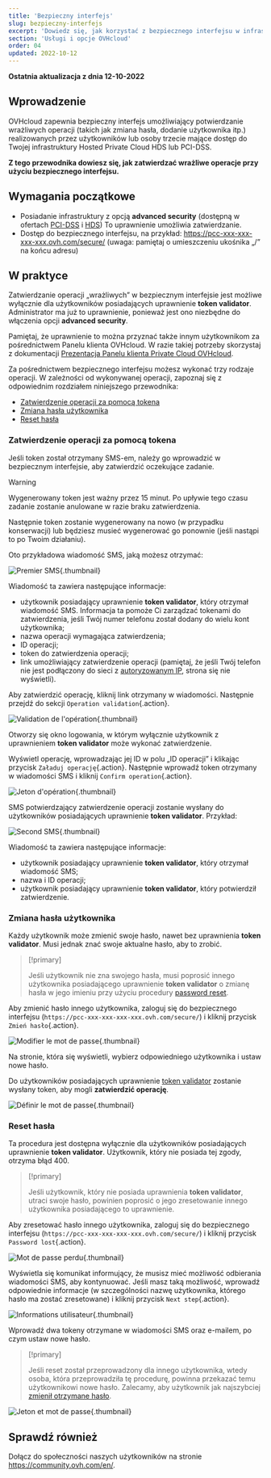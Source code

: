 ```yaml
---
title: 'Bezpieczny interfejs'
slug: bezpieczny-interfejs
excerpt: 'Dowiedz się, jak korzystać z bezpiecznego interfejsu w infrastrukturach HDS lub PCI-DSS'
section: 'Usługi i opcje OVHcloud'
order: 04
updated: 2022-10-12
---
```


**Ostatnia aktualizacja z dnia 12-10-2022**

## Wprowadzenie

OVHcloud zapewnia bezpieczny interfejs umożliwiający potwierdzanie wrażliwych operacji (takich jak zmiana hasła, dodanie użytkownika itp.) realizowanych przez użytkowników lub osoby trzecie mające dostęp do Twojej infrastruktury Hosted Private Cloud HDS lub PCI-DSS.

**Z tego przewodnika dowiesz się, jak zatwierdzać wrażliwe operacje przy użyciu bezpiecznego interfejsu.**

## Wymagania początkowe

- Posiadanie infrastruktury z opcją **advanced security** (dostępną w ofertach [PCI-DSS](https://www.ovhcloud.com/pl/enterprise/products/hosted-private-cloud/safety-compliance/sddc/) i [HDS](https://www.ovhcloud.com/pl/enterprise/products/hosted-private-cloud/safety-compliance/hds/)) To uprawnienie umożliwia zatwierdzanie.
- Dostęp do bezpiecznego interfejsu, na przykład: https://pcc-xxx-xxx-xxx-xxx.ovh.com/secure/ (uwaga: pamiętaj o umieszczeniu ukośnika „/” na końcu adresu)

## W praktyce

Zatwierdzanie operacji „wrażliwych” w bezpiecznym interfejsie jest możliwe wyłącznie dla użytkowników posiadających uprawnienie **token validator**. Administrator ma już to uprawnienie, ponieważ jest ono niezbędne do włączenia opcji **advanced security**. 

Pamiętaj, że uprawnienie to można przyznać także innym użytkownikom za pośrednictwem Panelu klienta OVHcloud. W razie takiej potrzeby skorzystaj z dokumentacji [Prezentacja Panelu klienta Private Cloud OVHcloud](../manager-ovh-private-cloud/).

Za pośrednictwem bezpiecznego interfejsu możesz wykonać trzy rodzaje operacji. W zależności od wykonywanej operacji, zapoznaj się z odpowiednim rozdziałem niniejszego przewodnika:

- [Zatwierdzenie operacji za pomocą tokena](./#zatwierdzenie-operacji-za-pomoca-tokena)
- [Zmiana hasła użytkownika](./#zmiana-hasla-uzytkownika)
- [Reset hasła](./#reset-hasla)

### Zatwierdzenie operacji za pomocą tokena

Jeśli token został otrzymany SMS-em, należy go wprowadzić w bezpiecznym interfejsie, aby zatwierdzić oczekujące zadanie.

> [!warning]
>
> Wygenerowany token jest ważny przez 15 minut. Po upływie tego czasu zadanie zostanie anulowane w razie braku zatwierdzenia.
>
> Następnie token zostanie wygenerowany na nowo (w przypadku konserwacji) lub będziesz musieć wygenerować go ponownie (jeśli nastąpi to po Twoim działaniu).
>

Oto przykładowa wiadomość SMS, jaką możesz otrzymać:

![Premier SMS](images/SMS1.png){.thumbnail}

Wiadomość ta zawiera następujące informacje:

- użytkownik posiadający uprawnienie **token validator**, który otrzymał wiadomość SMS. Informacja ta pomoże Ci zarządzać tokenami do zatwierdzenia, jeśli Twój numer telefonu został dodany do wielu kont użytkownika;
- nazwa operacji wymagająca zatwierdzenia;
- ID operacji;
- token do zatwierdzenia operacji;
- link umożliwiający zatwierdzenie operacji (pamiętaj, że jeśli Twój telefon nie jest podłączony do sieci z [autoryzowanym IP](../manager-ovh-private-cloud/#bezpieczenstwo), strona się nie wyświetli).

Aby zatwierdzić operację, kliknij link otrzymany w wiadomości. Następnie przejdź do sekcji `Operation validation`{.action}.

![Validation de l'opération](images/operationValidation.png){.thumbnail}

Otworzy się okno logowania, w którym wyłącznie użytkownik z uprawnieniem **token validator** może wykonać zatwierdzenie.

Wyświetl operację, wprowadzając jej ID w polu „ID operacji” i klikając przycisk `Załaduj operację`{.action}. Następnie wprowadź token otrzymany w wiadomości SMS i kliknij `Confirm operation`{.action}.

![Jeton d'opération](images/operationIdAndToken.png){.thumbnail}

SMS potwierdzający zatwierdzenie operacji zostanie wysłany do użytkowników posiadających uprawnienie **token validator**. Przykład:

![Second SMS](images/SMS2.png){.thumbnail}

Wiadomość ta zawiera następujące informacje:

- użytkownik posiadający uprawnienie **token validator**, który otrzymał wiadomość SMS;
- nazwa i ID operacji;
- użytkownik posiadający uprawnienie **token validator**, który potwierdził zatwierdzenie.

### Zmiana hasła użytkownika

Każdy użytkownik może zmienić swoje hasło, nawet bez uprawnienia **token validator**. Musi jednak znać swoje aktualne hasło, aby to zrobić.

> [!primary]
>
> Jeśli użytkownik nie zna swojego hasła, musi poprosić innego użytkownika posiadającego uprawnienie **token validator** o zmianę hasła w jego imieniu przy użyciu procedury [password reset](./#reset-hasla).
> 

Aby zmienić hasło innego użytkownika, zaloguj się do bezpiecznego interfejsu (`https://pcc-xxx-xxx-xxx-xxx.ovh.com/secure/`) i kliknij przycisk `Zmień hasło`{.action}.

![Modifier le mot de passe](images/changePassword.png){.thumbnail}

Na stronie, która się wyświetli, wybierz odpowiedniego użytkownika i ustaw nowe hasło.

Do użytkowników posiadających uprawnienie [token validator](./#zatwierdzenie-operacji-za-pomoca-tokena) zostanie wysłany token, aby mogli **zatwierdzić operację**.

![Définir le mot de passe](images/defineNewPassword.png){.thumbnail}

### Reset hasła

Ta procedura jest dostępna wyłącznie dla użytkowników posiadających uprawnienie **token validator**. Użytkownik, który nie posiada tej zgody, otrzyma błąd 400.

> [!primary]
>
> Jeśli użytkownik, który nie posiada uprawnienia **token validator**, utraci swoje hasło, powinien poprosić o jego zresetowanie innego użytkownika posiadającego to uprawnienie.
> 

Aby zresetować hasło innego użytkownika, zaloguj się do bezpiecznego interfejsu (`https://pcc-xxx-xxx-xxx-xxx.ovh.com/secure/`) i kliknij przycisk `Password lost`{.action}.

![Mot de passe perdu](images/passwordLost.png){.thumbnail}

Wyświetla się komunikat informujący, że musisz mieć możliwość odbierania wiadomości SMS, aby kontynuować. Jeśli masz taką możliwość, wprowadź odpowiednie informacje (w szczególności nazwę użytkownika, którego hasło ma zostać zresetowane) i kliknij przycisk `Next step`{.action}.

![Informations utilisateur](images/infoUser.png){.thumbnail}

Wprowadź dwa tokeny otrzymane w wiadomości SMS oraz e-mailem, po czym ustaw nowe hasło.

> [!primary]
>
> Jeśli reset został przeprowadzony dla innego użytkownika, wtedy osoba, która przeprowadziła tę procedurę, powinna przekazać temu użytkownikowi nowe hasło. Zalecamy, aby użytkownik jak najszybciej [zmienił otrzymane hasło](./#zmiana-hasla-uzytkownika).
> 

![Jeton et mot de passe](images/tokenAndPassword.png){.thumbnail}

## Sprawdź również

Dołącz do społeczności naszych użytkowników na stronie <https://community.ovh.com/en/>.
